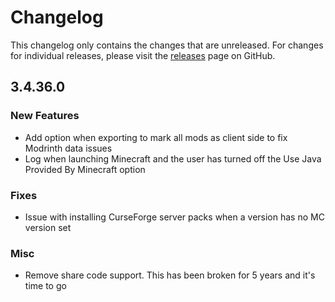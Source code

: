 # Changelog

This changelog only contains the changes that are unreleased. For changes for individual releases, please visit the
[releases](https://github.com/ATLauncher/ATLauncher/releases) page on GitHub.

## 3.4.36.0

### New Features
- Add option when exporting to mark all mods as client side to fix Modrinth data issues
- Log when launching Minecraft and the user has turned off the Use Java Provided By Minecraft option

### Fixes
- Issue with installing CurseForge server packs when a version has no MC version set

### Misc
- Remove share code support. This has been broken for 5 years and it's time to go